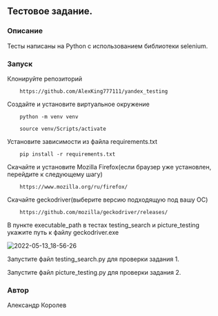 ## Тестовое задание.
### Описание
Тесты написаны на Python с использованием библиотеки selenium.

### Запуск
Клонируйте репозиторий
```
    https://github.com/AlexKing777111/yandex_testing
```
Создайте и установите виртуальное окружение
```
    python -m venv venv
```
```
    source venv/Scripts/activate
```
Установите зависимости из файла requirements.txt
```
    pip install -r requirements.txt
```
Скачайте и установите Mozilla Firefox(если браузер уже установлен, перейдите к следующему шагу)
```
    https://www.mozilla.org/ru/firefox/
```
Скачайте geckodriver(выберите версию подходящую под вашу ОС)
```
    https://github.com/mozilla/geckodriver/releases/
```
В пункте executable_path в тестах testing_search и picture_testing укажите путь к файлу geckodriver.exe

![2022-05-13_18-56-26](https://user-images.githubusercontent.com/94525867/168299882-77099187-b923-4ee0-b7e2-aab991ba047f.png)

Запустите файл testing_search.py для проверки задания 1.

Запустите файл picture_testing.py для проверки задания 2.

### Автор
Александр Королев

